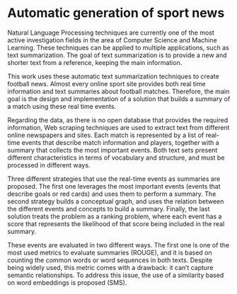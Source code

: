 # Automatic generation of sport news

Natural Language Processing techniques are currently one of the most active investigation fields in the area of Computer Science and Machine Learning.
These techniques can be applied to multiple applications, such as text summarization. The goal of text summarization is to provide a new and shorter text from a reference, keeping the main information.

This work uses these automatic text summarization techniques to create football news. Almost every online sport site provides both real time information and text summaries about
football matches. Therefore, the main goal is the design and implementation of a solution that builds a summary of a match using these real time events.

Regarding the data, as there is no open database that provides the required information, Web scraping techniques are used to extract text from different online newspapers and sites.
Each match is represented by a list of real-time events that describe match information and players, together with a summary that collects the most important events.
Both text sets present different characteristics in terms of vocabulary and structure, and must be processed in different ways.

Three different strategies that use the real-time events as summaries are proposed. The first one leverages the most important events (events that describe goals or red cards) and
uses them to perform a summary. The second strategy builds a conceptual graph, and uses the relation between the different events and concepts to build a summary.
Finally, the last solution treats the problem as a ranking problem, where each event has a score that represents the likelihood of that score being included in the real summary.

These events are evaluated in two different ways. The first one is one of the most used metrics to evaluate summaries (ROUGE), and it is based on counting the common words or
word sequences in both texts. Despite being widely used, this metric comes with a drawback: it can’t capture semantic relationships. To address this issue,
the use of a similarity based on word embeddings is proposed (SMS).
